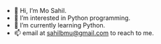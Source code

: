 - 👋 Hi, I’m Mo Sahil.
- 👀 I’m interested in Python programming.
- 🌱 I’m currently learning Python.
- 📫 email at sahilbmu@gmail.com to reach to me.
